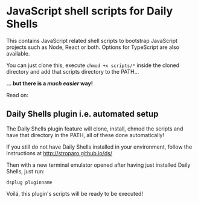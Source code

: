 # JavaScript shell scripts for Daily Shells

This contains JavaScript related shell scripts to bootstrap JavaScript projects such as Node, React or both. Options for TypeScript are also available.

You can just clone this, execute ```chmod +x scripts/*``` inside the cloned directory and add that scripts directory to the PATH...

**... but there is a *much easier* way!**

Read on:

## Daily Shells plugin i.e. automated setup

The Daily Shells plugin feature will clone, install, chmod the scripts and have that directory in the PATH, all of these done automatically!

If you still do not have Daily Shells installed in your environment, follow the instructions at http://stroparo.github.io/ds/

Then with a new terminal emulator opened after having just installed Daily Shells, just run:

```dsplug pluginname```

Voilá, this plugin's scripts will be ready to be executed!
